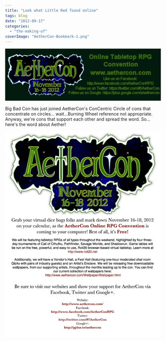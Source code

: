 ```yaml
---
title: "Look what Little Red found online"
tags: blog
date: "2012-09-17"
categories: 
  - "the-making-of"
coverImage: "AetherCon-Bookmark-1.png"
---
```


[![](/images/AetherCon-Bookmark-1.png "AetherCon Bookmark (1)")](http://www.bigbadcon.com/wp-content/uploads/2012/09/AetherCon-Bookmark-1.png)

Big Bad Con has just joined AetherCon's ConCentric Circle of cons that concentrate on circles... wait...Burning Wheel reference not appropriate. Anyway, we're cons that support each other and spread the word. So... here's the word about Aether!

[![](/images/flierbig-779x1024.jpg "flierbig")](http://www.bigbadcon.com/wp-content/uploads/2012/09/flierbig.jpg)
